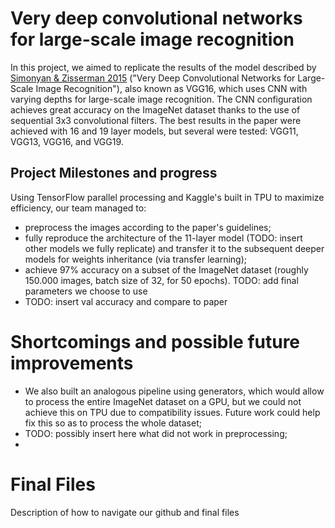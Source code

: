 # Very deep convolutional networks for large-scale image recognition 
In this project, we aimed to replicate the results of the model described by [Simonyan & Zisserman 2015](https://arxiv.org/abs/1409.1556v6) ("Very Deep Convolutional Networks for Large-Scale Image Recognition"), also known as VGG16, which uses CNN with varying depths for large-scale image recognition. The CNN configuration achieves great accuracy on the ImageNet dataset thanks to the use of sequential 3x3 convolutional filters. The best results in the paper were achieved with 16 and 19 layer models, but several were tested:  VGG11, VGG13, VGG16, and VGG19.

## Project Milestones and progress 
Using TensorFlow parallel processing and Kaggle's built in TPU to maximize efficiency, our team managed to:
  - preprocess the images according to the paper's guidelines;
  - fully reproduce the architecture of the 11-layer model (TODO: insert other models we fully replicate) and transfer it to the subsequent deeper models for weights inheritance (via transfer learning);
  - achieve 97% accuracy on a subset of the ImageNet dataset (roughly 150.000 images, batch size of 32, for 50 epochs). TODO: add final parameters we choose to use
  - TODO: insert val accuracy and compare to paper

# Shortcomings and possible future improvements  
  - We also built an analogous pipeline using generators, which would allow to process the entire ImageNet dataset on a GPU, but we could not achieve this on TPU due to compatibility issues. Future work could help fix this so as to process the whole dataset;
  - TODO: possibly insert here what did not work in preprocessing;
  - 



# Final Files

Description of how to navigate our github and final files 

